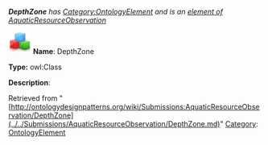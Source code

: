 ___DepthZone__ has [Category:OntologyElement](../../Category/OntologyElement.md "Category:OntologyElement") and is an [element of](../../Property/ElementOf.md "Property:ElementOf") [AquaticResourceObservation](../../Submissions/AquaticResourceObservation.md "Submissions:AquaticResourceObservation")_


  




[![Class](../../images/thumb/2/27/Class.gif/45px-Class.gif)](../../Image/Class.gif.md "Class")
__Name__: DepthZone 


__Type:__ owl:Class 


__Description__: 





Retrieved from "[http://ontologydesignpatterns.org/wiki/Submissions:AquaticResourceObservation/DepthZone](../../Submissions/AquaticResourceObservation/DepthZone.md)"
 [Category](http://ontologydesignpatterns.org/wiki/Special:Categories "Special:Categories"): [OntologyElement](../../Category/OntologyElement.md "Category:OntologyElement")
